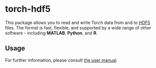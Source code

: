 # torch-hdf5

This package allows you to read and write Torch data from and to [HDF5](http://en.wikipedia.org/wiki/Hierarchical_Data_Format) files. The format is fast,
flexible, and supported by a wide range of other software - including **MATLAB**,
**Python**, and **R**.

## Usage

For further information, please consult [the user manual](doc/usage.md).
